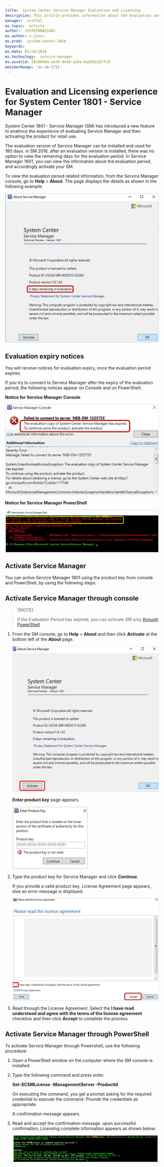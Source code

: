 ```yaml
---
title:  System Center Service Manager Evaluation and Licensing
description: This article provides information about the Evaluation and Licensing related updates in System Center 1801 - Service Manager
manager:  vvithal
ms.topic:  article
author:  JYOTHIRMAISURI
ms.author: v-jysur
ms.prod:  system-center-2016
keywords:  
ms.date: 01/24/2018
ms.technology:  service-manager
ms.assetid: 58180b0a-aef8-4448-a26a-0ab85e1977c8
monikerRange: 'sc-sm-1711'
---
```



# Evaluation and Licensing experience for System Center 1801 - Service Manager

System Center 1801 - Service Manager (SM) has introduced a new feature to enahnce the experience of evaluating Service Manager and then activating the product for retail use.  

The evaluation version of Service Manager can be installed and used for 180 days. in SM 2016, after an evaluation version is installed, there was no option to view the remaining days for the evaluation period. In Service Manager 1801, you can view the information about the evaluation period, and accordingly activate your  SM.

To view the evaluation period related information, from the Service Manager console, go to **Help** > **About**. The page displays the details as shown in the following example:

 ![About SM](./media/sm-licensing/sm-about.png)

## Evaluation expiry notices

You will receive notices for evaluation expiry, once the evaluation period expires.

If you try to connect to Service Manager after the expiry of the evaluation period, the following notices appear on Console and on PowerShell.

**Notice for Service Manager Console**

![Notice through console](./media/sm-licensing/notice-for-sm.png)

**Notice for Service Manager PowerShell**

![Notice through PowerShell](./media/sm-licensing/notice-for-sm-powershell.png)

## Activate Service Manager

You can active Service Manager 1801 using the product key from console and  PowerShell, by using the following steps.

## Activate  Service Manager through console

>![NOTE]

> if the Evaluation Period has expired, you can activate SM only [through PowerShell](#activate-service-manager-through-powershell).

1. From the SM console, go to **Help** > **About** and then click **Activate** at the bottom left of the **About** page.

    ![SM activate through console](./media/sm-licensing/sm-activate.png)

    **Enter product key** page appears.

    ![SM product key](./media/sm-licensing/product-key-sm.png)

2. Type the product key for Service Manager and click **Continue**.

    If you provide a valid product key, License Agreement page appears, else an error message is displayed.

    ![SM license agreement](./media/sm-licensing/license-agreement-sm.png)

3. Read through the License Agreement. Select the **I have read understood and agree with the terms of the license agreement** checkbox and then click **Accept** to complete the process.

## Activate  Service Manager through PowerShell

To activate Service Manager through Powershell, use the following procedure:

1. Open a PowerShell window on the computer where the SM console is installed.

2. Type the following command and press enter.

    **Set-SCSMLicense -ManagementServer <ManagementServer> -ProductId <Product Key>**

    On executing the command, you get a prompt asking for the required credential to execute the command. Provide the credentials as appropriate.

    A confirmation message appears.

3.  Read and accept the confirmation message. upon successful confirmation,     Licensing complete information appears as shown below:  

    ![SM license completion](./media/sm-licensing/licensing-complete.png)
